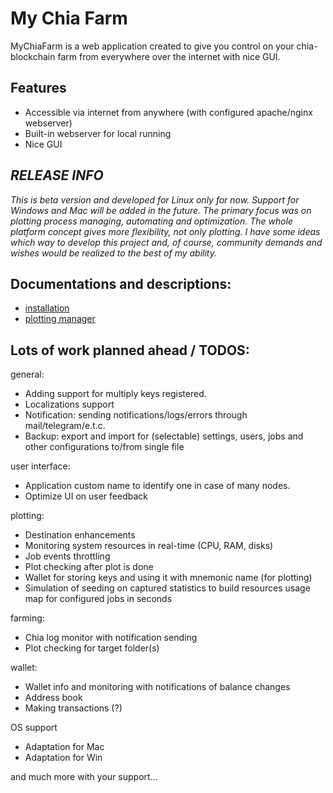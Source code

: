 # My Chia Farm

MyChiaFarm is a web application created to give you control on your chia-blockchain farm from everywhere over the
internet with nice GUI.

## Features

- Accessible via internet from anywhere (with configured apache/nginx webserver)
- Built-in webserver for local running
- Nice GUI

## *RELEASE INFO*

*This is beta version and developed for Linux only for now. Support for Windows and Mac will be added in the future. The
primary focus was on plotting process managing, automating and optimization. The whole platform concept gives more
flexibility, not only plotting. I have some ideas which way to develop this project and, of course, community demands
and wishes would be realized to the best of my ability.*

## Documentations and descriptions:

- [installation](installing/README.md)
- [plotting manager](plotting/README.md)

## Lots of work planned ahead / TODOS:

general:

- Adding support for multiply keys registered.
- Localizations support
- Notification: sending notifications/logs/errors through mail/telegram/e.t.c.
- Backup: export and import for (selectable) settings, users, jobs and other configurations to/from single file

user interface:

- Application custom name to identify one in case of many nodes.
- Optimize UI on user feedback

plotting:

- Destination enhancements
- Monitoring system resources in real-time (CPU, RAM, disks)
- Job events throttling
- Plot checking after plot is done
- Wallet for storing keys and using it with mnemonic name (for plotting)
- Simulation of seeding on captured statistics to build resources usage map for configured jobs in seconds

farming:

- Chia log monitor with notification sending
- Plot checking for target folder(s)

wallet:

- Wallet info and monitoring with notifications of balance changes
- Address book
- Making transactions (?)

OS support

- Adaptation for Mac
- Adaptation for Win

and much more with your support...
